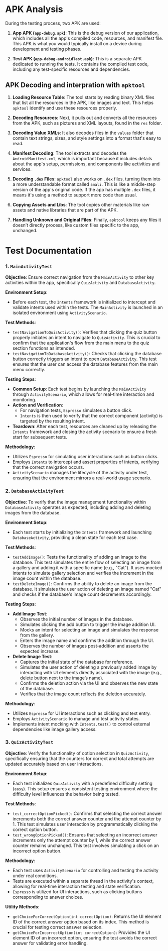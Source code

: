 # APK Analysis

During the testing process, two APK are used:

1. **App APK (`app-debug.apk`)**: This is the debug version of our application, which includes all the app's compiled code, resources, and manifest file. This APK is what you would typically install on a device during development and testing phases.

2. **Test APK (`app-debug-androidTest.apk`)**: This is a separate APK dedicated to running the tests. It contains the compiled test code, including any test-specific resources and dependencies.

## APK Decoding and interpration with `apktool`

1. **Loading Resource Table**: The tool starts by reading binary XML files that list all the resources in the APK, like images and text. This helps `apktool` identify and use these resources properly.

2. **Decoding Resources**: Next, it pulls out and converts all the resources from the APK, such as pictures and XML layouts, found in the `res` folder.

3. **Decoding Value XMLs**: It also decodes files in the `values` folder that contain text strings, sizes, and style settings into a format that's easy to read.

4. **Manifest Decoding**: The tool extracts and decodes the `AndroidManifest.xml`, which is important because it includes details about the app's setup, permissions, and components like activities and services.

5. **Decoding `.dex` Files**: `apktool` also works on `.dex` files, turning them into a more understandable format called `smali`. This is like a middle-step version of the app's original code. If the app has multiple `.dex` files, it means it's using a method to support more code than usual.

6. **Copying Assets and Libs**: The tool copies other materials like raw assets and native libraries that are part of the APK.

7. **Handling Unknown and Original Files**: Finally, `apktool` keeps any files it doesn’t directly process, like custom files specific to the app, unchanged.

# Test Documentation

### 1. `MainActivityTest`

**Objective**: Ensure correct navigation from the `MainActivity` to other key activities within the app, specifically `QuizActivity` and `DatabaseActivity`.

**Environment Setup**:
- Before each test, the `Intents` framework is initialized to intercept and validate intents used within the tests. The `MainActivity` is launched in an isolated environment using `ActivityScenario`.

**Test Methods**:
- `testNavigationToQuizActivity()`: Verifies that clicking the quiz button properly initiates an intent to navigate to `QuizActivity`. This is crucial to confirm that the application's flow from the main menu to the quiz section functions as intended.
- `testNavigationToDatabaseActivity()`: Checks that clicking the database button correctly triggers an intent to open `DatabaseActivity`. This test ensures that the user can access the database features from the main menu correctly.

**Testing Steps**:
- **Common Setup**: Each test begins by launching the `MainActivity` through `ActivityScenario`, which allows for real-time interaction and monitoring.
- **Action and Verification**:
  - For navigation tests, `Espresso` simulates a button click.
  - `Intents` is then used to verify that the correct component (activity) is targeted by the resulting intent.
- **Teardown**: After each test, resources are cleaned up by releasing the `Intents` framework and closing the activity scenario to ensure a fresh start for subsequent tests.

**Methodology**:
- Utilizes `Espresso` for simulating user interactions such as button clicks.
- Employs `Intents` to intercept and assert properties of intents, verifying that the correct navigation occurs.
- `ActivityScenario` manages the lifecycle of the activity under test, ensuring that the environment mirrors a real-world usage scenario.

### 2. `DatabaseActivityTest`

**Objective**: To verify that the image management functionality within `DatabaseActivity` operates as expected, including adding and deleting images from the database.

**Environment Setup**:
- Each test starts by initializing the `Intents` framework and launching `DatabaseActivity`, providing a clean state for each test case.

**Test Methods**:
- `testAddImage()`: Tests the functionality of adding an image to the database. This test simulates the entire flow of selecting an image from a gallery and adding it with a specific name (e.g., "Cat"). It uses mocked intents to simulate gallery selection and verifies the increment in the image count within the database.
- `testDeleteImage()`: Confirms the ability to delete an image from the database. It simulates the user action of deleting an image named "Cat" and checks if the database's image count decrements accordingly.

**Testing Steps**:
- **Add Image Test**:
  - Observes the initial number of images in the database.
  - Simulates clicking the add button to trigger the image addition UI.
  - Mocks an intent for selecting an image and simulates the response from the gallery.
  - Enters the image name and confirms the addition through the UI.
  - Observes the number of images post-addition and asserts the expected increase.
- **Delete Image Test**:
  - Captures the initial state of the database for reference.
  - Simulates the user action of deleting a previously added image by interacting with UI elements directly associated with the image (e.g., delete button next to the image’s name).
  - Confirms the deletion action via the UI and observes the new state of the database.
  - Verifies that the image count reflects the deletion accurately.

**Methodology**:
- Utilizes `Espresso` for UI interactions such as clicking and text entry.
- Employs `ActivityScenario` to manage and test activity states.
- Implements intent mocking with `Intents.test()` to control external dependencies like image gallery access.

### 3. `QuizActivityTest`

**Objective**: Verify the functionality of option selection in `QuizActivity`, specifically ensuring that the counters for correct and total attempts are updated accurately based on user interactions.

**Environment Setup**:
- Each test initializes `QuizActivity` with a predefined difficulty setting (`easy`). This setup ensures a consistent testing environment where the difficulty level influences the behavior being tested.

**Test Methods**:
- `test_correctOptionPicked()`: Confirms that selecting the correct answer increments both the correct answer counter and the attempt counter by 1. This test simulates user interaction by programmatically clicking the correct option button.
- `test_wrongOptionPicked()`: Ensures that selecting an incorrect answer increments only the attempt counter by 1, while the correct answer counter remains unchanged. This test involves simulating a click on an incorrect option button.

**Methodology**:
- Each test uses `ActivityScenario` for controlling and testing the activity under real conditions.
- Tests are executed within a separate thread in the activity's context, allowing for real-time interaction testing and state verification.
- `Espresso` is utilized for UI interactions, such as clicking buttons corresponding to answer choices.

**Utility Methods**:
- `getChoiceForCorrectOption(int correctOption)`: Returns the UI element ID of the correct answer option based on its index. This method is crucial for testing correct answer selection.
- `getChoiceForIncorrectOption(int correctOption)`: Provides the UI element ID of an incorrect option, ensuring the test avoids the correct answer for validating error handling.



